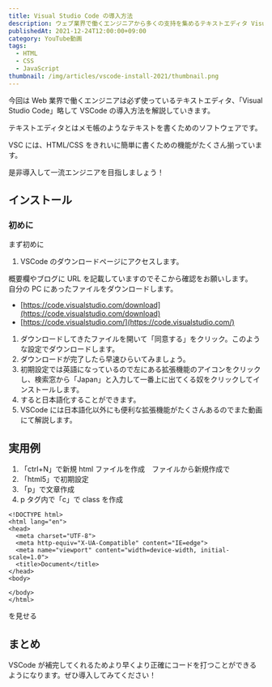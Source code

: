 ```yaml
---
title: Visual Studio Code の導入方法
description: ウェブ業界で働くエンジニアから多くの支持を集めるテキストエディタ Visual Studio Code(VS Code) の導入方法を解説します！
publishedAt: 2021-12-24T12:00:00+09:00
category: YouTube動画
tags:
  - HTML
  - CSS
  - JavaScript
thumbnail: /img/articles/vscode-install-2021/thumbnail.png
---
```


今回は Web 業界で働くエンジニアは必ず使っているテキストエディタ、「Visual Studio Code」略して VSCode の導入方法を解説していきます。

テキストエディタとはメモ帳のようなテキストを書くためのソフトウェアです。

VSC には、HTML/CSS をきれいに簡単に書くための機能がたくさん揃っています。

是非導入して一流エンジニアを目指しましょう！

## インストール

### 初めに

まず初めに

1.  VSCode のダウンロードページにアクセスします。

概要欄やブログに URL を記載していますのでそこから確認をお願いします。  
自分の PC にあったファイルをダウンロードします。

- [https://code.visualstudio.com/download](https://code.visualstudio.com/download)
- [https://code.visualstudio.com/](https://code.visualstudio.com/)

1. ダウンロードしてきたファイルを開いて「同意する」をクリック。このような設定でダウンロードします。
1. ダウンロードが完了したら早速ひらいてみましょう。
1. 初期設定では英語になっているので左にある拡張機能のアイコンをクリックし、検索窓から「Japan」と入力して一番上に出てくる奴をクリックしてインストールします。
1. すると日本語化することができます。
1. VSCode には日本語化以外にも便利な拡張機能がたくさんあるのでまた動画にて解説します。

## 実用例

1. 「ctrl+N」で新規 html ファイルを作成　ファイルから新規作成で
2. 「html5」で初期設定
3. 「p」で文章作成
4. p タグ内で「c」で class を作成

```html{2, 4-7}[index.html]
<!DOCTYPE html>
<html lang="en">
<head>
  <meta charset="UTF-8">
  <meta http-equiv="X-UA-Compatible" content="IE=edge">
  <meta name="viewport" content="width=device-width, initial-scale=1.0">
  <title>Document</title>
</head>
<body>

</body>
</html>
```

を見せる

## まとめ

VSCode が補完してくれるためより早くより正確にコードを打つことができるようになります。ぜひ導入してみてください！
